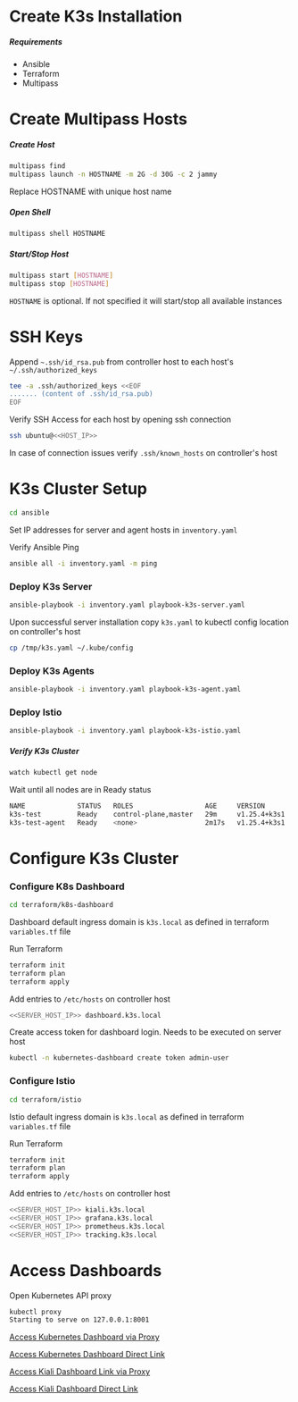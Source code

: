 # Create K3s Installation

##### Requirements

- Ansible
- Terraform
- Multipass

# Create Multipass Hosts

##### Create Host

```bash
multipass find
multipass launch -n HOSTNAME -m 2G -d 30G -c 2 jammy
```

Replace HOSTNAME with unique host name

##### Open Shell

```bash
multipass shell HOSTNAME
```

##### Start/Stop Host

```bash
multipass start [HOSTNAME]
multipass stop [HOSTNAME]
```

`HOSTNAME` is optional. If not specified it will start/stop all available instances

# SSH Keys
Append `~.ssh/id_rsa.pub` from controller host to each host's `~/.ssh/authorized_keys`

```bash
tee -a .ssh/authorized_keys <<EOF
....... (content of .ssh/id_rsa.pub)
EOF
```

Verify SSH Access for each host by opening ssh connection
```bash
ssh ubuntu@<<HOST_IP>>
```

In case of connection issues verify `.ssh/known_hosts` on controller's host

# K3s Cluster Setup

```bash
cd ansible
```

Set IP addresses for server and agent hosts in `inventory.yaml`

Verify Ansible Ping

```bash
ansible all -i inventory.yaml -m ping
```

### Deploy K3s Server

```bash
ansible-playbook -i inventory.yaml playbook-k3s-server.yaml
```

Upon successful server installation copy `k3s.yaml` to kubectl config location on controller's host
```bash
cp /tmp/k3s.yaml ~/.kube/config
```
### Deploy K3s Agents

```bash
ansible-playbook -i inventory.yaml playbook-k3s-agent.yaml
```

### Deploy Istio

```bash
ansible-playbook -i inventory.yaml playbook-k3s-istio.yaml
```

##### Verify K3s Cluster

```bash
watch kubectl get node
```
Wait until all nodes are in Ready status
```bash
NAME             STATUS   ROLES                  AGE     VERSION
k3s-test         Ready    control-plane,master   29m     v1.25.4+k3s1
k3s-test-agent   Ready    <none>                 2m17s   v1.25.4+k3s1
```

# Configure K3s Cluster

### Configure K8s Dashboard
```bash
cd terraform/k8s-dashboard
```
Dashboard default ingress domain is `k3s.local` as defined in terraform `variables.tf` file

Run Terraform
```bash
terraform init
terraform plan
terraform apply
```

Add entries to `/etc/hosts` on controller host
```bash
<<SERVER_HOST_IP>> dashboard.k3s.local
```

Create access token for dashboard login. Needs to be executed on server host

```bash
kubectl -n kubernetes-dashboard create token admin-user
```

### Configure Istio

```bash
cd terraform/istio
```

Istio default ingress domain is `k3s.local` as defined in terraform `variables.tf` file

Run Terraform
```bash
terraform init
terraform plan
terraform apply
```

Add entries to `/etc/hosts` on controller host
```bash
<<SERVER_HOST_IP>> kiali.k3s.local
<<SERVER_HOST_IP>> grafana.k3s.local
<<SERVER_HOST_IP>> prometheus.k3s.local
<<SERVER_HOST_IP>> tracking.k3s.local
```
# Access Dashboards

Open Kubernetes API proxy

```bash
kubectl proxy
Starting to serve on 127.0.0.1:8001
```
[Access Kubernetes Dashboard via Proxy](http://localhost:8001/api/v1/namespaces/kubernetes-dashboard/services/https:kubernetes-dashboard:/proxy/#!/login)

[Access Kubernetes Dashboard Direct Link](https://dashboard.k3s.local)

[Access Kiali Dashboard Link via Proxy](http://localhost:8001/api/v1/namespaces/istio-system/services/kiali:20001/proxy/kiali)

[Access Kiali Dashboard Direct Link](https://kiali.k3s.local)